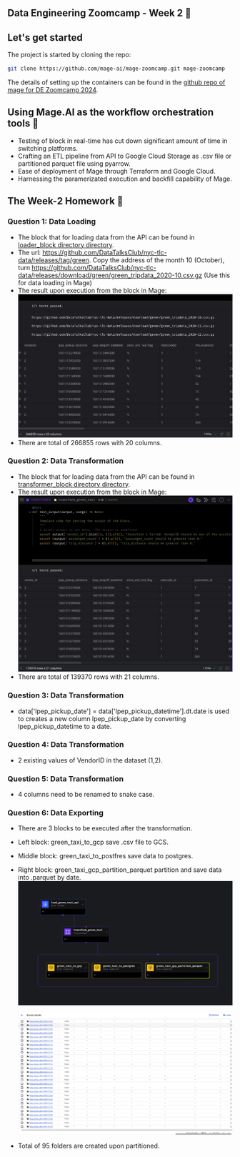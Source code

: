 ## Data Engineering Zoomcamp - Week 2 &#128640;

## Let's get started 

The project is started by cloning the repo:

```bash
git clone https://github.com/mage-ai/mage-zoomcamp.git mage-zoomcamp
```
The details of setting up the containers can be found in the [github repo of mage for DE Zoomcamp 2024](https://github.com/mage-ai/mage-zoomcamp).

## Using Mage.AI as the workflow orchestration tools &#128295;
 
- Testing of block in real-time has cut down significant amount of time in switching platforms.
- Crafting an ETL pipeline from API to Google Cloud Storage as .csv file or partitioned parquet file using pyarrow. 
- Ease of deployment of Mage through Terraform and Google Cloud.
- Harnessing the paramerizated execution and backfill capability of Mage.

## The Week-2 Homework 	&#128221;

### Question 1: Data Loading
  - The block that for loading data from the API can be found in [loader_block directory directory](./loader_block). 
  - The url: https://github.com/DataTalksClub/nyc-tlc-data/releases/tag/green. Copy the address of the month 10 (October), turn https://github.com/DataTalksClub/nyc-tlc-data/releases/download/green/green_tripdata_2020-10.csv.gz (Use this for data loading in Mage)
  - The result upon execution from the block in Mage:
  ![](./images/Module_2_question1.png)
  - There are total of 266855 rows with 20 columns.

### Question 2: Data Transformation
  - The block that for loading data from the API can be found in [transformer_block directory directory](./transformer_block). 
  - The result upon execution from the block in Mage:
  ![](./images/Module_2_question2.png)
  - There are total of 139370 rows with 21 columns.

### Question 3: Data Transformation
  - data['lpep_pickup_date'] = data['lpep_pickup_datetime'].dt.date is used to creates a new column lpep_pickup_date by converting lpep_pickup_datetime to a date.

### Question 4: Data Transformation
  - 2 existing values of VendorID in the dataset (1,2).

### Question 5: Data Transformation
  - 4 columns need to be renamed to snake case.

### Question 6: Data Exporting
  - There are 3 blocks to be executed after the transformation.
  - Left block: green_taxi_to_gcp save .csv file to GCS.
  - Middle block: green_taxi_to_postfres save data to postgres.
  - Right block: green_taxi_gcp_partition_parquet partition and save data into .parquet by date.
    ![](./images/Overall_pipeline.png)

    ![](./images/partitioned_file.png)

   - Total of 95 folders are created upon partitioned.